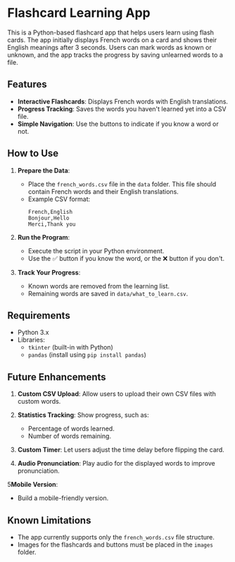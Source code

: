 # Flashcard Learning App

This is a Python-based flashcard app that helps users learn using flash cards. The app initially displays French words on a card and shows their English meanings after 3 seconds. Users can mark words as known or unknown, and the app tracks the progress by saving unlearned words to a file.

## Features

- **Interactive Flashcards**: Displays French words with English translations.
- **Progress Tracking**: Saves the words you haven't learned yet into a CSV file.
- **Simple Navigation**: Use the buttons to indicate if you know a word or not.

## How to Use

1. **Prepare the Data**:
   - Place the `french_words.csv` file in the `data` folder. This file should contain French words and their English translations.
   - Example CSV format:
     ```csv
     French,English
     Bonjour,Hello
     Merci,Thank you
     ```
2. **Run the Program**:
   - Execute the script in your Python environment.
   - Use the ✅ button if you know the word, or the ❌ button if you don't.

3. **Track Your Progress**:
   - Known words are removed from the learning list.
   - Remaining words are saved in `data/what_to_learn.csv`.

## Requirements

- Python 3.x
- Libraries:
  - `tkinter` (built-in with Python)
  - `pandas` (install using `pip install pandas`)

## Future Enhancements

1. **Custom CSV Upload**: Allow users to upload their own CSV files with custom words.

2. **Statistics Tracking**: Show progress, such as:
   - Percentage of words learned.
   - Number of words remaining.

3. **Custom Timer**: Let users adjust the time delay before flipping the card.

4. **Audio Pronunciation**: Play audio for the displayed words to improve pronunciation.

5**Mobile Version**:
   - Build a mobile-friendly version.

## Known Limitations

- The app currently supports only the `french_words.csv` file structure.
- Images for the flashcards and buttons must be placed in the `images` folder.